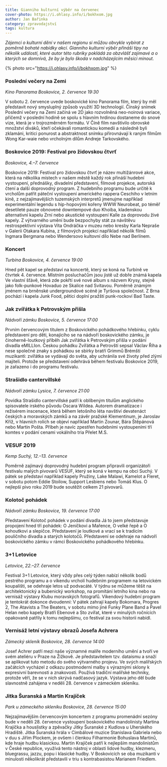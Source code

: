 ```yaml
---
title: Gianniho kulturní výběr na červenec
cover-photo: https://i.ohlasy.info/i/bokhxom.jpg
author: Jan Bařinka
category: zpravodajství
tags: kultura
---
```


*Zájemci o kulturní dění v našem regionu si můžou obvykle vybírat z poměrně bohaté nabídky akcí. Gianniho kulturní výběr přináší tipy na několik událostí, které autor této rubriky pokládá za obzvlášť zajímavé a o kterých se domnívá, že by je bylo škoda v nadcházejícím měsíci minout.*

{% photo src="https://i.ohlasy.info/i/bokhxom.jpg" %}

### Poslední večery na Zemi

*Kino Panorama Boskovice, 2. července 19:30*

V sobotu 2. července uvede boskovické kino Panorama film, který by měl představit nový smysluplný způsob využití 3D technologií. Čínský snímek Poslední večery na Zemi začíná ve 2D jako rozvolněná neo-noirová variace, přičemž v poslední hodině se spolu s hlavním hrdinou dostaneme do snové vize, která je v trojrozměrném formátu. V Číně film navštívilo obrovské množství diváků, kteří očekávali romantickou komedii a následně byli zklamáni, kritici ponurost a abstraktnost snímku přirovnávají k raným filmům Wong Kar-waie nebo vrcholným dílům Andreje Tarkovského.

### Boskovice 2019: Festival pro židovskou čtvrť

*Boskovice, 4.–7. července*

Boskovice 2019: Festival pro židovskou čtvrť je název multižánrové akce, která na několika místech v našem městě každý rok přináší hudební vystoupení, přednášky, divadelní představení, filmové projekce, autorská čtení a další doprovodný program. Z hudebního programu bude určitě k vrcholům patřit páteční vystoupení amerického rappera Ceschiho v letním kině, z nejzajímavějších tuzemských interpretů jmenujme například experimentální legendu s hip-hopovými kořeny WWW Neurobeat, po téměř desetileté pauze obnovené downtempové duo Khoiba, kladenskou alternativní kapelu Zrní nebo akustické vystoupení Kalle za doprovodu živé kapely. Z výtvarného umění bude bezpochyby stát za návštěvu restrospektivní výstava Víta Ondráčka v muzeu nebo kresby Karla Nepraše v Galerii Otakara Kubína, z filmových projekcí například několik filmů Ingmara Bergmana nebo Wendersovo kultovní dílo Nebe nad Berlínem.

### Koncert

*Turbína Boskovice, 4. července 19:00*

Hned pět kapel se představí na koncertě, který se koná na Turbíně ve čtvrtek 4. července. Místním posluchačům jsou jistě už dobře známá kapela Ve vlastní šťávě, která zde pokřtí své nové album s názvem Krysy, stejně jako folk-punkové Hovaduo ze Skalice nad Svitavou. Poměrně známým jménem na brněnské undergroundové scéně je Tyršova společnost. Z Brna pochází i kapela Junk Food, pětici doplní pražští punk-rockoví Bad Taste.

### Jak zvířátka k Petrovským přišla

*Nádvoří zámku Boskovice, 5. července 17:00*

Prvním červencovým titulem z Boskovického pohádkového hřebínku, cyklu představení pro děti, konajícího se na nádvoří boskovického zámku, je činoherně-loutkový příběh Jak zvířátka k Petrovským přišla v podání divadla eMILLIon. Českou pohádku Zvířátka a Petrovští sepsal Václav Říha a nese společné znaky s pohádkou se sbírky bratří Grimmů Brémští muzikanti: zvířátka se vydávají do světa, aby uchránila své životy před zlými majiteli. Protože se představení odehrává během festivalu Boskovice 2019, je zařazeno i do programu festivalu.

### Strašidlo cantervillské

*Nádvoří zámku Lysice, 7. července 21:00*

Povídka Strašidlo cantervillské patří k oblíbeným titulům anglického spisovatele irského původu Oscara Wildea. Autorem dramatizace i režisérem inscenace, která během letošního léta navštíví devatenáct českých a moravských zámků a na závěr pražské Klementinum, je Jaroslav Kříž, v hlavních rolích se objeví například Martin Zounar, Bára Štěpánová nebo Martin Pošta. Příbeh je navíc zpestřen hudebními vystoupeními tří komtes v podání cenami vokálního tria Přelet M.S.

### VESUF 2019

*Kemp Suchý, 12.–13. července*

Poměrně zajímavý doprovodný hudební program připravili organizátoři festivalu malých pivovarů VESUF, který se koná v kempu na obci Suchý. V pátek se představí například kapely Pružiny, Lake Malawi, Kamelot a Fleret, v sobotu potom Eddie Stoilow, Support Lesbiens nebo Tomáš Klus. O nejlepší pivo roku 2019 bude soutěžit celkem 21 pivovarů.

### Kolotoč pohádek

*Nádvoří zámku Boskovice, 19. července 17:00*

Představení Kolotoč pohádek v podání divadla Já to jsem představuje propojení hned tří pohádek: O Jeníčkovi a Mařence, O velké řepě a O kohoutkovi a slepičce. Představení je loutkové a vrací se k tradicím pouličního divadla a starých kolotočů. Představení se odehraje na nádvoří boskovického zámku v rámci Boskovického pohádkového hřebínku.

### 3+1 Letovice

*Letovice, 22.–27. července*

Festival 3+1 Letovice, který vždy přes celý týden nabízí několik bodů pestrého programu a o víkendu vrcholí hudebním programem na letovickém koupališti, se odehraje letos už podvacáté. V týdnu se můžeme těšit na architektonický a bubenický workshop, na promítání letního kina nebo na vernisáž výstavy Klubu moravských fotografů. Víkendový hudební program je tentokrát dokonce dvoudenní: V pátek zahrají kapely Bokomara, Progres 2, The Atavists a The Beaters, v sobotu mimo jiné Funky Plane Band a Pavel Helan nebo kapely Bratři Ebenové a Sto zvířat, které v minulých ročnících opakovaně patřily k tomu nejlepšímu, co festival za svou historii nabídl.

### Vernisáž letní výstavy obrazů Josefa Achrera

*Zámecký skleník Boskovice, 28. července 14:00*

Josef Achrer patří mezi naše významné malíře moderního umění a tvoří ve svém ateliéru v Praze na Žižkově. Je představitelem tzv. dataismu a snaží se aplikovat tuto metodu do svého výtvarného projevu. Ve svých malířských začátcích vycházel z odkazu postmoderní malby s výraznými sklony k expresivní barevnosti a znakovosti. Používá tradiční malířské techniky, protože věří, že se v nich skrývá nadčasový jazyk. Výstava jeho děl bude slavnostně zahájena v neděli 28. července v zámeckém skleníku.

### Jitka Šuranská a Martin Krajíček

*Park u zámeckého skleníku Boskovice, 28. července 15:00*

Nejzajímavějším červencovým koncertem z programu promenádní sezóny bude v neděli 28. července vystoupení boskovického mandolinisty Martina Krajíčka a houslistky a zpěvačky Jitky Šuranské z Kudlova u Uherského Hradiště. Jitka Šuranská hrála v Cimbálové muzice Stanislava Gabriela nebo v duu s Jiřím Plockem, je ovšem i členkou Filharmonie Bohuslava Martinů, kde hraje hudbu klasickou. Martin Krajíček patří k nejlepším mandolinistům v České republice, využívá tento nástroj v oblasti lidové hudby, klezmeru, bluegrassu, jazzu, popu i klasické hudby. V Boskovicích se oba muzikanti v minulosti několikrát představili v triu s kontrabasistou Marianem Friedlem.
